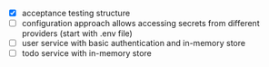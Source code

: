 - [x] acceptance testing structure
- [ ] configuration approach allows accessing secrets from different providers (start with .env file)
- [ ] user service with basic authentication and in-memory store
- [ ] todo service with in-memory store

